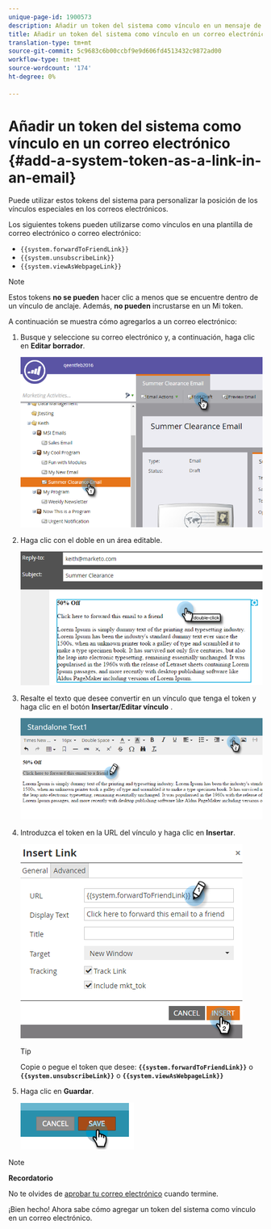 ```yaml
---
unique-page-id: 1900573
description: Añadir un token del sistema como vínculo en un mensaje de correo electrónico - Documentos de marketing - Documentación del producto
title: Añadir un token del sistema como vínculo en un correo electrónico
translation-type: tm+mt
source-git-commit: 5c9683c6b00ccbf9e9d606fd4513432c9872ad00
workflow-type: tm+mt
source-wordcount: '174'
ht-degree: 0%

---
```



# Añadir un token del sistema como vínculo en un correo electrónico {#add-a-system-token-as-a-link-in-an-email}

Puede utilizar estos tokens del sistema para personalizar la posición de los vínculos especiales en los correos electrónicos.

Los siguientes tokens pueden utilizarse como vínculos en una plantilla de correo electrónico o correo electrónico:

* `{{system.forwardToFriendLink}}`
* `{{system.unsubscribeLink}}`
* `{{system.viewAsWebpageLink}}`

>[!NOTE]
>
>Estos tokens **no se pueden** hacer clic a menos que se encuentre dentro de un vínculo de anclaje. Además, **no pueden** incrustarse en un Mi token.

A continuación se muestra cómo agregarlos a un correo electrónico:

1. Busque y seleccione su correo electrónico y, a continuación, haga clic en **Editar borrador**.

   ![](assets/one-1.png)

1. Haga clic con el doble en un área editable.

   ![](assets/two-1.png)

1. Resalte el texto que desee convertir en un vínculo que tenga el token y haga clic en el botón **Insertar/Editar vínculo** .

   ![](assets/three-1.png)

1. Introduzca el token en la URL del vínculo y haga clic en **Insertar**.

   ![](assets/four-1.png)

   >[!TIP]
   >
   >Copie o pegue el token que desee: **`{{system.forwardToFriendLink}}`** o **`{{system.unsubscribeLink}}`** o **`{{system.viewAsWebpageLink}}`**

1. Haga clic en **Guardar**.

   ![](assets/image2014-9-17-22-3a12-3a17.png)

>[!NOTE]
>
>**Recordatorio**
>
>No te olvides de [aprobar tu correo electrónico](../../../../product-docs/email-marketing/general/creating-an-email/approve-an-email.md) cuando termine.

¡Bien hecho! Ahora sabe cómo agregar un token del sistema como vínculo en un correo electrónico.